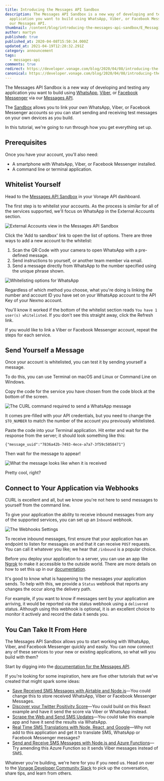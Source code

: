 ```yaml
---
title: Introducing the Messages API Sandbox
description: The Messages API Sandbox is a new way of developing and testing any
  application you want to build using WhatsApp, Viber, or Facebook Messenger via
  our Messages API.
thumbnail: /content/blog/introducing-the-messages-api-sandbox/E_Messaging-API-Sandbox_1200x600.png
author: martyn
published: true
published_at: 2020-04-08T15:50:34.000Z
updated_at: 2021-04-19T12:28:32.291Z
category: announcement
tags:
  - messages-api
comments: true
redirect: https://developer.vonage.com/blog/2020/04/08/introducing-the-messages-api-sandbox
canonical: https://developer.vonage.com/blog/2020/04/08/introducing-the-messages-api-sandbox
---
```

The Messages API Sandbox is a new way of developing and testing any application you want to build using [WhatsApp](https://www.whatsapp.com/), [Viber](https://www.viber.com/), or [Facebook Messenger](https://www.messenger.com/) via our [Messages API](https://developer.nexmo.com/messages/overview).

The [Sandbox](https://dashboard.nexmo.com/messages/sandbox) allows you to link your own WhatsApp, Viber, or Facebook Messenger accounts so you can start sending and receiving test messages on your own devices as you build.

In this tutorial, we're going to run through how you get everything set up.

## Prerequisites

<sign-up></sign-up>

Once you have your account, you'll also need:

* A smartphone with WhatsApp, Viber, or Facebook Messenger installed.
* A command line or terminal application.

## Whitelist Yourself

Head to the [Messages API Sandbox](https://dashboard.nexmo.com/messages/sandbox) in your Vonage API dashboard.

The first step is to whitelist your accounts. As the process is similar for all of the services supported, we'll focus on WhatsApp in the External Accounts section.

![External Accounts view in the Messages API Sandbox](/content/blog/introducing-the-messages-api-sandbox/external-accounts.png)



Click the 'Add to sandbox' link to open the list of options. There are three ways to add a new account to the whitelist:

1. Scan the QR Code with your camera to open WhatsApp with a pre-defined message.
2. Send instructions to yourself, or another team member via email.
3. Send a message directly from WhatsApp to the number specified using the unique phrase shown.

![Whitelisting options for WhatsApp](/content/blog/introducing-the-messages-api-sandbox/whitelist-options-small.png)



Regardless of which method you choose, what you're doing is linking the number and account ID you have set on your WhatsApp account to the API Key of your Nexmo account.

You'll know it worked if the bottom of the whitelist section reads `You have 1 user(s) whitelisted`. If you don't see this straight away, click the Refresh link.

If you would like to link a Viber or Facebook Messenger account, repeat the steps for each service.

## Send Yourself a Message

Once your account is whitelisted, you can test it by sending yourself a message.

To do this, you can use Terminal on macOS and Linux or Command Line on Windows.

Copy the code for the service you have chosen from the code block at the bottom of the screen.



![The CURL command required to send a WhatsApp message](/content/blog/introducing-the-messages-api-sandbox/code-block.png)

It comes pre-filled with your API credentials, but you need to change the `$TO_NUMBER` to match the number of the account you previously whitelisted.

Paste the code into your Terminal application. Hit enter and wait for the response from the server; it should look something like this:

`{"message_uuid":"7836a42b-7493-4ece-a7a7-3f59c5058471"}`

Then wait for the message to appear!

![What the message looks like when it is received](/content/blog/introducing-the-messages-api-sandbox/received-message.jpeg)

Pretty cool, right?

## Connect to Your Application via Webhooks

CURL is excellent and all, but we know you're not here to send messages to yourself from the command line.

To give your application the ability to receive inbound messages from any of the supported services, you can set up an `Inbound` webhook.



![The Webhooks Settings](/content/blog/introducing-the-messages-api-sandbox/webhooks.png)

To receive inbound messages, first ensure that your application has an endpoint to listen for messages on and that it can receive `POST` requests. You can call it whatever you like; we hear that `/inbound` is a popular choice.

Before you deploy your application to a server, you can use an app like [Ngrok](https://ngrok.com) to make it accessible to the outside world. There are more details on how to set this up in our [documentation](https://developer.nexmo.com/tools/ngrok).

It's good to know what is happening to the messages your application sends. To help with this, we provide a `Status` webhook that reports any changes the occur along the delivery path.

For example, if you want to know if messages sent by your application are arriving, it would be reported via the status webhook using a `delivered` status. Although using this webhook is optional, it is an excellent choice to monitor it actively and record the data it sends you.

## You Can Take It From Here

The Messages API Sandbox allows you to start working with WhatsApp, Viber, and Facebook Messenger quickly and easily. You can now connect any of these services to your new or existing applications, so what will you build with them?

Start by digging into the [documentation for the Messages API](https://developer.nexmo.com/messages/overview).

If you're looking for some inspiration, here are five other tutorials that we've created that might spark some ideas:

* [Save Received SMS Messages with Airtable and Node.js](https://learn.vonage.com/blog/2020/03/05/save-received-sms-messages-with-airtable-and-node-js-dr/)—You could change this to store received WhatsApp, Viber or Facebook Messenger Messages.
* [Discover your Twitter Positivity Score](https://learn.vonage.com/blog/2019/07/01/discover-your-twitters-positivity-score-with-react-dr/)—You could build on this React example and have it send the score via Viber or WhatsApp instead.
* [Scrape the Web and Send SMS Updates](https://learn.vonage.com/blog/2020/03/27/is-it-the-weekend-yet-build-a-web-scraping-app-with-sms-to-find-out-dr/)—You could take this example app and have it send the results via WhatsApp.
* [Real Time SMS Translations with Node, React, and Google](https://learn.vonage.com/blog/2020/03/11/real-time-sms-demo-with-react-node-and-google-translate-dr/)—Why not add to this application and get it to translate SMS, WhatsApp or Facebook Messenger messages?
* [Send and Receive SMS Messages with Node.js and Azure Functions](https://learn.vonage.com/blog/2020/01/29/how-send-receive-sms-messages-with-node-js-azure-functions-dr/)—Try amending this Azure Function so it sends Viber messages instead of SMS.

Whatever you're building, we're here for you if you need us. Head on over to the [Vonage Developer Community Slack](https://developer.nexmo.com/community/slack) to pick up the conversation, share tips, and learn from others.
